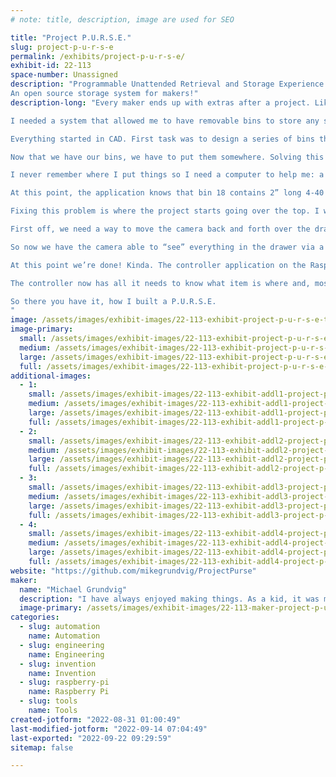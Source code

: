 ```yaml
---
# note: title, description, image are used for SEO

title: "Project P.U.R.S.E."
slug: project-p-u-r-s-e
permalink: /exhibits/project-p-u-r-s-e/
exhibit-id: 22-113
space-number: Unassigned
description: "Programmable Unattended Retrieval and Storage Experience.
An open source storage system for makers!"
description-long: "Every maker ends up with extras after a project. Like hotdogs and hotdog buns, there always seem to be some spares left over. Over time, these spares piled up and I started buying parts I already had simply because I forgot I already had them. I tried many different approaches to organization from shoe boxes to storage totes, divider bins to tackle boxes. Finally, I decided I had to make my own storage system inspired by the best available: a purse.

I needed a system that allowed me to have removable bins to store any small items I wanted. It needed to allow me to easily find any stored item knowing that I&#039;d always forget both where I stored it and what it was called. Finally, it had to be simple to put new items into the system. 

Everything started in CAD. First task was to design a series of bins that are easy and fast to 3d print. These bins are in a range of sizes - 1x1, 1x2, 2x2, etc.This allows you to use the right size bin with no wasted space. These bins have a little tab for a barcode label as well - this is important later.

Now that we have our bins, we have to put them somewhere. Solving this involved creating a large cabinet with drawers sized to fit all the various bins. With that done, we have bins in drawers but none of the secret sauce that really makes it work.

I never remember where I put things so I need a computer to help me: a Raspberry Pi in this case. The Pi can’t do much on its own though so we need an application. I wrote a Java database application (open source of course) that understands the concept of items, tags, bins, and drawers. Items are what you want to store. Tags are simply “terms” you associate with items so you can search for them. Bins are where you put the items and drawers are where you put the bins. Bins have a label on them so they can be identified. The bins in drawers have a location defined by row and column that indicates the position. 

At this point, the application knows that bin 18 contains 2” long 4-40 socket cap screws and is located in drawer A at row 5, column 12. This would work and you could stop here but this is brittle in practice. If you take out a bin and put it back in the wrong place everything falls apart.

Fixing this problem is where the project starts going over the top. I want the application to know where the bins are located even when I put them back in the wrong place. I want things to “just work” for me. To fix this, we need the application to be able to determine the bin location on its own. This means computer vision. I ended up choosing ESP32-CAM as the basis for this based on simplicity and price. 

First off, we need a way to move the camera back and forth over the drawers. One option is for the camera itself to transit over the entire drawer; left to right, front to back. This makes for a bit more complex assembly overally. Another option is for the camera to move left and right and for the drawer itself to move in and out. This second option makes for less moving parts which keeps things a bit simpler. I settled on ACME lead screws, A4988 stepper drivers, and NEMA 17 stepper motors. All of these are off-the-shelf 3d printer parts and readily available. To control the motors I chose ESP32 boards, again for simplicity and price. 

So now we have the camera able to “see” everything in the drawer via a combination of the drawer and camera moving. How do we get the camera to recognize a bin? We use that barcode label on the bins we talked about earlier. 

At this point we’re done! Kinda. The controller application on the Raspberry Pi needs to be able to actually control everything. I decided to have the controller be all the brains and the ESP32s are only used to take a photo and for motion. The Pi acts as a WIFI hotspot and all the remote microcontrollers connect to it. Each ESP32 has an application on it that exposes a REST interface that can be used to ask it to home an axis and to move to a given location. The ESP32-CAM exposes an endpoint to take a photo. 

The controller now has all it needs to know what item is where and, most importantly, to audit everything stored inside. To find something you want, you use the UI to search for it. You get a list of everything matching your search and can even see a picture of what is in the bin. Once you pick what you want, the drawer you need opens and you grab the part or bin and get to work. When you are ready, you can ask the system what spots are empty for a given bin or you can just throw it anywhere you want and tell the system to run an audit.

So there you have it, how I built a P.U.R.S.E. 
"
image: /assets/images/exhibit-images/22-113-exhibit-project-p-u-r-s-e-title-shot-large.jpg
image-primary: 
  small: /assets/images/exhibit-images/22-113-exhibit-project-p-u-r-s-e-title-shot-small.jpg
  medium: /assets/images/exhibit-images/22-113-exhibit-project-p-u-r-s-e-title-shot-medium.jpg
  large: /assets/images/exhibit-images/22-113-exhibit-project-p-u-r-s-e-title-shot-large.jpg
  full: /assets/images/exhibit-images/22-113-exhibit-project-p-u-r-s-e-title-shot-full.jpg
additional-images: 
  - 1:
    small: /assets/images/exhibit-images/22-113-exhibit-addl1-project-p-u-r-s-e-basic-wiring-diagram-small.JPG
    medium: /assets/images/exhibit-images/22-113-exhibit-addl1-project-p-u-r-s-e-basic-wiring-diagram-medium.JPG
    large: /assets/images/exhibit-images/22-113-exhibit-addl1-project-p-u-r-s-e-basic-wiring-diagram-large.JPG
    full: /assets/images/exhibit-images/22-113-exhibit-addl1-project-p-u-r-s-e-basic-wiring-diagram-full.JPG
  - 2:
    small: /assets/images/exhibit-images/22-113-exhibit-addl2-project-p-u-r-s-e-bin-drawing-small.JPG
    medium: /assets/images/exhibit-images/22-113-exhibit-addl2-project-p-u-r-s-e-bin-drawing-medium.JPG
    large: /assets/images/exhibit-images/22-113-exhibit-addl2-project-p-u-r-s-e-bin-drawing-large.JPG
    full: /assets/images/exhibit-images/22-113-exhibit-addl2-project-p-u-r-s-e-bin-drawing-full.JPG
  - 3:
    small: /assets/images/exhibit-images/22-113-exhibit-addl3-project-p-u-r-s-e-bin-group-small.JPG
    medium: /assets/images/exhibit-images/22-113-exhibit-addl3-project-p-u-r-s-e-bin-group-medium.JPG
    large: /assets/images/exhibit-images/22-113-exhibit-addl3-project-p-u-r-s-e-bin-group-large.JPG
    full: /assets/images/exhibit-images/22-113-exhibit-addl3-project-p-u-r-s-e-bin-group-full.JPG
  - 4:
    small: /assets/images/exhibit-images/22-113-exhibit-addl4-project-p-u-r-s-e-design-progress-small.jpg
    medium: /assets/images/exhibit-images/22-113-exhibit-addl4-project-p-u-r-s-e-design-progress-medium.jpg
    large: /assets/images/exhibit-images/22-113-exhibit-addl4-project-p-u-r-s-e-design-progress-large.jpg
    full: /assets/images/exhibit-images/22-113-exhibit-addl4-project-p-u-r-s-e-design-progress-full.jpg
website: "https://github.com/mikegrundvig/ProjectPurse"
maker: 
  name: "Michael Grundvig"
  description: "I have always enjoyed making things. As a kid, it was model rockets and taking broken appliances apart. When I became an adult, it was radio controlled helicopters, drones and 3D printing. I love the intersection of software, electronics, and mechanics. These days my projects are usually quirky while still serving some sort of real-world purpose."
  image-primary: /assets/images/exhibit-images/22-113-maker-project-p-u-r-s-e-family-at-craters-medium.jpg
categories: 
  - slug: automation
    name: Automation
  - slug: engineering
    name: Engineering
  - slug: invention
    name: Invention
  - slug: raspberry-pi
    name: Raspberry Pi
  - slug: tools
    name: Tools
created-jotform: "2022-08-31 01:00:49"
last-modified-jotform: "2022-09-14 07:04:49"
last-exported: "2022-09-22 09:29:59"
sitemap: false

---
```

